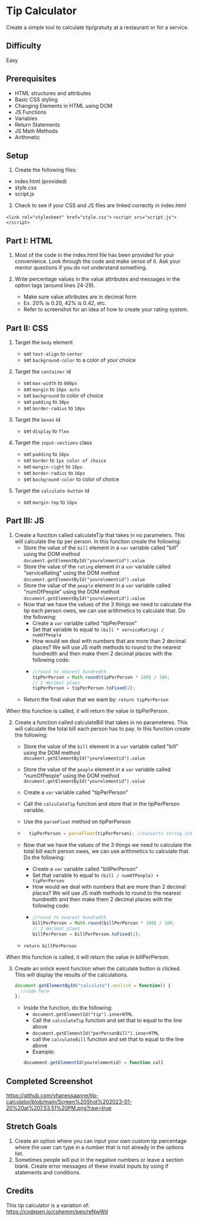 # Tip Calculator

Create a simple tool to calculate tip/gratuity at a restaurant or for a service.

## Difficulty
Easy

## Prerequisites
- HTML structures and attributes
- Basic CSS styling
- Changing Elements in HTML using DOM
- JS Functions
- Variables
- Return Statements
- JS Math Methods
- Arithmetic

## Setup
1. Create the following files:
  - index.html (provided)
  - style.css
  - script.js

2. Check to see if your CSS and JS files are linked correctly in index.html

```<link rel="stylesheet" href="style.css">```
```<script src="script.js"></script>```
## Part I: HTML
1. Most of the code in the index.html file has been provided for your convenience. Look through the code and make sense of it. Ask your mentor questions if you do not understand something.

2. Write percentage values in the value attributes and messages in the option tags (around lines 24-29).
     - Make sure value attributes are in decimal form
     - Ex. 20% is 0.20, 42% is 0.42, etc.
     - Refer to screenshot for an idea of how to create your rating system.
                    
## Part II: CSS
1. Target the ```body``` element
     - set ```text-align``` to ```center```
     - set ```background-color``` to a color of your choice
    
2. Target the ```container``` id
     - set ```max-width``` to ```800px```
     - set ```margin``` to ```16px auto```
     - set ```background``` to color of choice
     - set ```padding``` to ```30px```
     - set ```border-radius``` to ```10px```
     
3. Target the ```boxes``` id
     - set ```display``` to ```flex```
     
4. Target the ```input-sections``` class 
     - set ```padding``` to ```16px```
     - set ```border``` to ```1px color of choice```
     - set ```margin-right``` to ```16px```
     - set ```border-radius``` to ```16px```
     - set ```background-color``` to color of choice

     
5. Target the ```calculate-button``` id
     - set ```margin-top``` to ```16px```

## Part III: JS
1. Create a function called calculateTip that takes in no parameters. This will calculate the tip per person. In this function create the following:
     - Store the value of the ```bill``` element in a ```var``` variable called "bill" using the DOM method ```document.getElementById("yourelementid").value```
     - Store the value of the ```rating``` element in a ```var``` variable called "serviceRating" using the DOM method ```document.getElementById("yourelementid").value``` 
     - Store the value of the ```people``` element in a ```var``` variable called "numOfPeople" using the DOM method ```document.getElementById("yourelementid").value```
     - Now that we have the values of the 3 things we need to calculate the tip each person owes, we can use arithmetics to calculate that. Do the following:
       -  Create a ```var``` variable called "tipPerPerson"
       -  Set that variable to equal to ```(bill * serviceRating) / numOfPeople```
       -  How would we deal with numbers that are more than 2 decimal places? We will use JS math methods to round to the nearest hundredth and then make them 2 decimal places with the following code:
       - ```javascript
         //round to nearest hundredth
         tipPerPerson = Math.round(tipPerPerson * 100) / 100;
         // 2 decimal plaes
         tipPerPerson = tipPerPerson.toFixed(2);
         ```
     - Return the final value that we want by: ```return tipPerPerson``` 

When this function is called, it will return the value in tipPerPerson.

2. Create a function called calculateBill that takes in no parameteres. This will calculate the total bill each person has to pay. In this function create the following:
     - Store the value of the ```bill``` element in a ```var``` variable called "bill" using the DOM method ```document.getElementById("yourelementid").value```
     - Store the value of the ```people``` element in a ```var``` variable called "numOfPeople" using the DOM method ```document.getElementById("yourelementid").value```
     - Create a ```var``` variable called "tipPerPerson"
     - Call the ```calculateTip``` function and store that in the tipPerPerson variable.
     - Use the ```parseFloat``` method on tipPerPerson
     -  ```javascript
          tipPerPerson = parseFloat(tipPerPerson); //converts string into float :)
        ```
     - Now that we have the values of the 3 things we need to calculate the total bill each person owes, we can use arithmetics to calculate that. Do the following:
       -  Create a ```var``` variable called "billPerPerson"
       -  Set that variable to equal to ```(bill / numOfPeople) + tipPerPerson```
       -  How would we deal with numbers that are more than 2 decimal places? We will use JS math methods to round to the nearest hundredth and then make them 2 decimal places with the following code:
       - ```javascript
         //round to nearest hundredth
         billPerPerson = Math.round(billPerPerson * 100) / 100;
         // 2 decimal plaes
         billPerPerson = billPerPerson.toFixed(2);
         ```
 
     - ```return billPerPerson```

When this function is called, it will return the value in billPerPerson.

3. Create an onlick event function when the calculate button is clicked. This will display the results of the calculations.
     ``` javascript
     document.getElementById("calculate").onclick = function() {
       //code here
     };
     ```
     - Inside the function, do the following:
       - ```document.getElementId("tip").innerHTML```
       - Call the ```calculateTip``` function and set that to equal to the line above
       - ```document.getElementId("perPersonBill").innerHTML```
       - call the ```calculateBill``` function and set that to equal to the line above
       - Example:
       ```javascript
       documeent.getElementId(yourelementid) = function call
       ```
     
## Completed Screenshot
https://github.com/yhanessaanne/tip-calculator/blob/main/Screen%20Shot%202023-01-20%20at%207.53.51%20PM.png?raw=true
     
## Stretch Goals
1. Create an option where you can input your own custom tip percentage where the user can type in a number that is not already in the options list.
2. Sometimes people will put in the negative numbers or leave a section blank. Create error messages of these invalid inputs by using if statements and conditions.

## Credits
This tip calculator is a variation of: https://codepen.io/cphemm/pen/reNwWd
